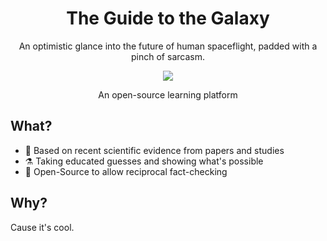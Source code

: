 <div align="center">
 
<h1 align="center">The Guide to the Galaxy</h1>
<p align="center">An optimistic glance into the future of human spaceflight, padded with a pinch of sarcasm.</p>

![](https://i.imgur.com/QEJF2eJ.png)
<p align="center">An open-source learning platform</p>
 
 </div>
 
 ## What?

- 📑 Based on recent scientific evidence from papers and studies
- ⚗️ Taking educated guesses and showing what's possible
- 👥 Open-Source to allow reciprocal fact-checking

## Why?
Cause it's cool. 
